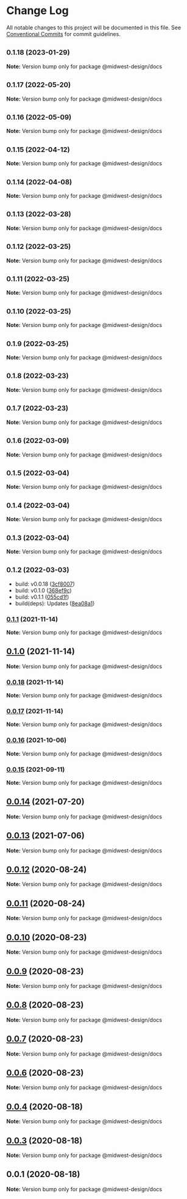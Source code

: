 # Change Log

All notable changes to this project will be documented in this file.
See [Conventional Commits](https://conventionalcommits.org) for commit guidelines.

## <small>0.1.18 (2023-01-29)</small>

**Note:** Version bump only for package @midwest-design/docs





## <small>0.1.17 (2022-05-20)</small>

**Note:** Version bump only for package @midwest-design/docs





## <small>0.1.16 (2022-05-09)</small>

**Note:** Version bump only for package @midwest-design/docs





## <small>0.1.15 (2022-04-12)</small>

**Note:** Version bump only for package @midwest-design/docs





## <small>0.1.14 (2022-04-08)</small>

**Note:** Version bump only for package @midwest-design/docs





## <small>0.1.13 (2022-03-28)</small>

**Note:** Version bump only for package @midwest-design/docs





## <small>0.1.12 (2022-03-25)</small>

**Note:** Version bump only for package @midwest-design/docs





## <small>0.1.11 (2022-03-25)</small>

**Note:** Version bump only for package @midwest-design/docs





## <small>0.1.10 (2022-03-25)</small>

**Note:** Version bump only for package @midwest-design/docs





## <small>0.1.9 (2022-03-25)</small>

**Note:** Version bump only for package @midwest-design/docs





## <small>0.1.8 (2022-03-23)</small>

**Note:** Version bump only for package @midwest-design/docs





## <small>0.1.7 (2022-03-23)</small>

**Note:** Version bump only for package @midwest-design/docs





## <small>0.1.6 (2022-03-09)</small>

**Note:** Version bump only for package @midwest-design/docs





## <small>0.1.5 (2022-03-04)</small>

**Note:** Version bump only for package @midwest-design/docs





## <small>0.1.4 (2022-03-04)</small>

**Note:** Version bump only for package @midwest-design/docs





## <small>0.1.3 (2022-03-04)</small>

**Note:** Version bump only for package @midwest-design/docs





## <small>0.1.2 (2022-03-03)</small>

* build: v0.0.18 ([3cf8007](https://github.com/splitinfinities/Midwest/commit/3cf8007))
* build: v0.1.0 ([368ef9c](https://github.com/splitinfinities/Midwest/commit/368ef9c))
* build: v0.1.1 ([055cd1f](https://github.com/splitinfinities/Midwest/commit/055cd1f))
* build(deps): Updates ([8ea08a1](https://github.com/splitinfinities/Midwest/commit/8ea08a1))





### [0.1.1](https://github.com/splitinfinities/midwest/compare/v0.1.0...v0.1.1) (2021-11-14)

**Note:** Version bump only for package @midwest-design/docs





## [0.1.0](https://github.com/splitinfinities/midwest/compare/v0.0.17...v0.1.0) (2021-11-14)

**Note:** Version bump only for package @midwest-design/docs





### [0.0.18](https://github.com/splitinfinities/midwest/compare/v0.0.17...v0.0.18) (2021-11-14)

**Note:** Version bump only for package @midwest-design/docs





### [0.0.17](https://github.com/splitinfinities/midwest/compare/v0.0.15...v0.0.17) (2021-11-14)

**Note:** Version bump only for package @midwest-design/docs





### [0.0.16](https://github.com/splitinfinities/Midwest/compare/v0.0.15...v0.0.16) (2021-10-06)

**Note:** Version bump only for package @midwest-design/docs





### [0.0.15](https://github.com/splitinfinities/Midwest/compare/v0.0.14...v0.0.15) (2021-09-11)

**Note:** Version bump only for package @midwest-design/docs





## [0.0.14](https://github.com/splitinfinities/Midwest/compare/v0.0.13...v0.0.14) (2021-07-20)

**Note:** Version bump only for package @midwest-design/docs





## [0.0.13](https://github.com/splitinfinities/Midwest/compare/v0.0.12...v0.0.13) (2021-07-06)

**Note:** Version bump only for package @midwest-design/docs





## [0.0.12](https://github.com/splitinfinities/Midwest/compare/v0.0.11...v0.0.12) (2020-08-24)

**Note:** Version bump only for package @midwest-design/docs





## [0.0.11](https://github.com/splitinfinities/Midwest/compare/v0.0.10...v0.0.11) (2020-08-24)

**Note:** Version bump only for package @midwest-design/docs





## [0.0.10](https://github.com/splitinfinities/Midwest/compare/v0.0.9...v0.0.10) (2020-08-23)

**Note:** Version bump only for package @midwest-design/docs





## [0.0.9](https://github.com/splitinfinities/Midwest/compare/v0.0.8...v0.0.9) (2020-08-23)

**Note:** Version bump only for package @midwest-design/docs





## [0.0.8](https://github.com/splitinfinities/Midwest/compare/v0.0.7...v0.0.8) (2020-08-23)

**Note:** Version bump only for package @midwest-design/docs





## [0.0.7](https://github.com/splitinfinities/Midwest/compare/v0.0.6...v0.0.7) (2020-08-23)

**Note:** Version bump only for package @midwest-design/docs





## [0.0.6](https://github.com/splitinfinities/Midwest/compare/v0.0.5...v0.0.6) (2020-08-23)

**Note:** Version bump only for package @midwest-design/docs





## [0.0.4](https://github.com/splitinfinities/Midwest/compare/v0.0.3...v0.0.4) (2020-08-18)

**Note:** Version bump only for package @midwest-design/docs





## [0.0.3](https://github.com/splitinfinities/Midwest/compare/v0.0.1...v0.0.3) (2020-08-18)

**Note:** Version bump only for package @midwest-design/docs





## 0.0.1 (2020-08-18)

**Note:** Version bump only for package @midwest-design/docs
